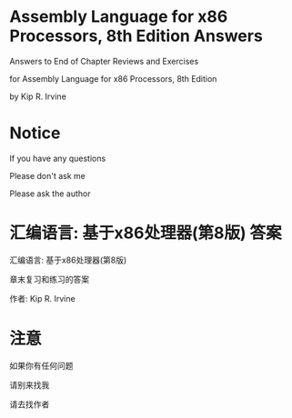 # Assembly Language for x86 Processors, 8th Edition Answers

Answers to End of Chapter Reviews and Exercises

for Assembly Language for x86 Processors, 8th Edition

by Kip R. Irvine

# Notice

If you have any questions

Please don't ask me

Please ask the author

# 汇编语言: 基于x86处理器(第8版) 答案

汇编语言: 基于x86处理器(第8版)

章末复习和练习的答案

作者: Kip R. Irvine

# 注意

如果你有任何问题

请别来找我

请去找作者
